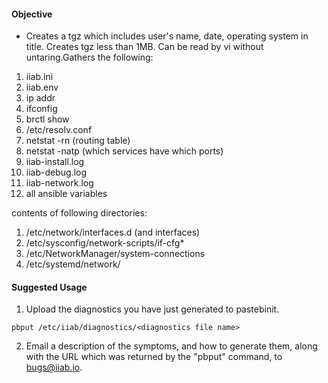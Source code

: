 #### Objective ####
* Creates a tgz which includes  user's name, date, operating system in title. Creates tgz less than 1MB. Can be read by vi without untaring.Gathers the following:

1. iiab.ini
2. iiab.env
3. ip addr
4. ifconfig
5. brctl show
6. /etc/resolv.conf
7. netstat -rn (routing table)
8. netstat -natp (which services have which ports)
9. iiab-install.log
10. iiab-debug.log
11. iiab-network.log
12. all ansible variables

contents of following directories:

1. /etc/network/interfaces.d (and interfaces)
2. /etc/sysconfig/network-scripts/if-cfg*
3. /etc/NetworkManager/system-connections
4. /etc/systemd/network/

#### Suggested Usage ####
1. Upload the diagnostics you have just generated to pastebinit.
```
pbput /etc/iiab/diagnostics/<diagnostics file name>
```
2. Email a description of the symptoms, and how to generate them, along with the URL which was returned by the "pbput" command, to bugs@iiab.io.

